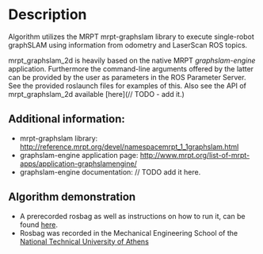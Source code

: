 # Description

Algorithm utilizes the MRPT mrpt-graphslam  library to execute single-robot
graphSLAM using information from odometry and LaserScan ROS topics.

mrpt_graphslam_2d is heavily based on the native MRPT *graphslam-engine*
application. Furthermore the command-line arguments offered by the latter can
be provided by the user as parameters in the ROS Parameter Server. See the
provided roslaunch files for examples of this. Also see the API of
mrpt_graphslam_2d available [here](// TODO - add it.)


## Additional information:
- mrpt-graphslam library: http://reference.mrpt.org/devel/namespacemrpt_1_1graphslam.html
- graphslam-engine application page: http://www.mrpt.org/list-of-mrpt-apps/application-graphslamengine/
- graphslam-engine documentation: // TODO add it here.


## Algorithm demonstration
- A prerecorded rosbag as well as instructions on how to run it, can be found
    [here](https://www.dropbox.com/sh/pmuc504800tmr9v/AAA8lSQ6rAMQFyfHcUdAD1b5a?dl=0).
- Rosbag was recorded in the Mechanical Engineering School of the [National
Technical University of Athens](http://www.mech.ntua.gr/en)
